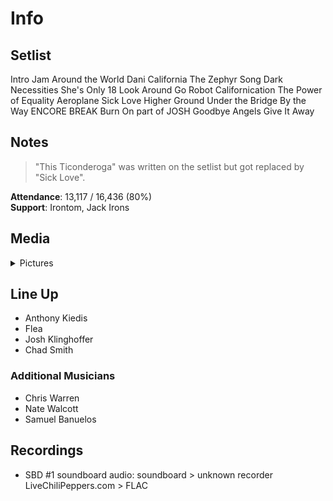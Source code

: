 # Info

## Setlist

Intro Jam
Around the World
Dani California
The Zephyr Song
Dark Necessities
She's Only 18
Look Around
Go Robot
Californication
The Power of Equality
Aeroplane
Sick Love
Higher Ground
Under the Bridge
By the Way
ENCORE BREAK
Burn On part of JOSH
Goodbye Angels
Give It Away

## Notes

> "This Ticonderoga" was written on the setlist but got replaced by "Sick Love".

**Attendance**: 13,117 / 16,436 (80%)
<br>
**Support**: Irontom, Jack Irons

## Media 

<details>
  <summary>Pictures</summary>
  <!--<img alt="Setlist" title="Setlist" src="_.jpg" height="200" />
  <img alt="Clipping" title="Clipping" src="_.jpg" height="200" />
  <img alt="Flyer" title="Flyer" src="_.jpg" height="200" />-->
</details>

## Line Up

* Anthony Kiedis
* Flea
* Josh Klinghoffer
* Chad Smith

### Additional Musicians

* Chris Warren  
* Nate Walcott  
* Samuel Banuelos

## Recordings

* SBD #1 soundboard audio: soundboard > unknown recorder LiveChiliPeppers.com > FLAC
